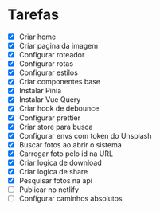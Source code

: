 # Tarefas

- [x] Criar home
- [x] Criar pagina da imagem
- [x] Configurar roteador
- [x] Configurar rotas
- [x] Configurar estilos
- [x] Criar componentes base
- [x] Instalar Pinia
- [x] Instalar Vue Query
- [x] Criar hook de debounce
- [x] Configurar prettier
- [x] Criar store para busca
- [x] Configurar envs com token do Unsplash
- [x] Buscar fotos ao abrir o sistema
- [x] Carregar foto pelo id na URL
- [x] Criar logica de download
- [x] Criar logica de share
- [x] Pesquisar fotos na api
- [ ] Publicar no netlify
- [ ] Configurar caminhos absolutos
